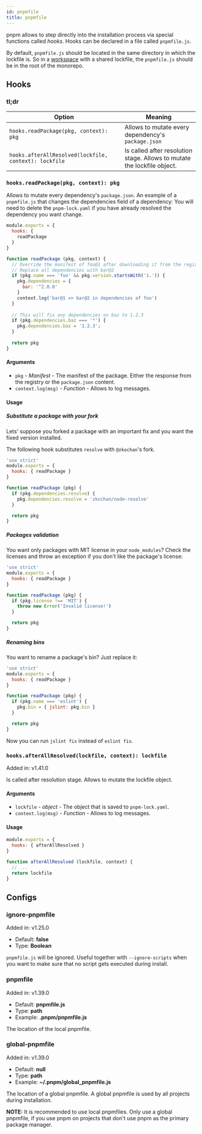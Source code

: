 ```yaml
---
id: pnpmfile
title: pnpmfile
---
```


pnpm allows to step directly into the installation process via special functions called *hooks*.
Hooks can be declared in a file called `pnpmfile.js`.

By default, `pnpmfile.js` should be located in the same directory in which the lockfile is.
So in a [workspace](workspaces) with a shared lockfile, the `pnpmfile.js` should be in the root
of the monorepo.

## Hooks

### tl;dr

|Option|Meaning|
|--|--|
|`hooks.readPackage(pkg, context): pkg` | Allows to mutate every dependency's `package.json` |
|`hooks.afterAllResolved(lockfile, context): lockfile` | Is called after resolution stage. Allows to mutate the lockfile object. |

### `hooks.readPackage(pkg, context): pkg`

Allows to mutate every dependency's `package.json`.
An example of a `pnpmfile.js` that changes the dependencies field of a dependency:
You will need to delete the `pnpm-lock.yaml` if you have already resolved the dependency you want change.

```js
module.exports = {
  hooks: {
    readPackage
  }
}

function readPackage (pkg, context) {
  // Override the manifest of foo@1 after downloading it from the registry
  // Replace all dependencies with bar@2
  if (pkg.name === 'foo' && pkg.version.startsWith('1.')) {
    pkg.dependencies = {
      bar: '^2.0.0'
    }
    context.log('bar@1 => bar@2 in dependencies of foo')
  }
  
  // This will fix any dependencies on baz to 1.2.3
  if (pkg.dependencies.baz === '*') {
    pkg.dependencies.baz = '1.2.3';
  }
  
  return pkg
}
```

#### Arguments

* `pkg` - _Manifest_ - The manifest of the package. Either the response from the registry or the `package.json` content.
* `context.log(msg)` - _Function_ - Allows to log messages.

#### Usage

##### Substitute a package with your fork

Lets' suppose you forked a package with an important fix and you want the fixed
version installed.

The following hook substitutes `resolve` with `@zkochan`'s fork.

```js
'use strict'
module.exports = {
  hooks: { readPackage }
}

function readPackage (pkg) {
  if (pkg.dependencies.resolve) {
    pkg.dependencies.resolve = 'zkochan/node-resolve'
  }

  return pkg
}
```

##### Packages validation

You want only packages with MIT license in your `node_modules`? Check the licenses
and throw an exception if you don't like the package's license:

```js
'use strict'
module.exports = {
  hooks: { readPackage }
}

function readPackage (pkg) {
  if (pkg.license !== 'MIT') {
    throw new Error('Invalid license!')
  }

  return pkg
}
```

##### Renaming bins

You want to rename a package's bin? Just replace it:

```js
'use strict'
module.exports = {
  hooks: { readPackage }
}

function readPackage (pkg) {
  if (pkg.name === 'eslint') {
    pkg.bin = { jslint: pkg.bin }
  }

  return pkg
}
```

Now you can run `jslint fix` instead of `eslint fix`.

### `hooks.afterAllResolved(lockfile, context): lockfile`

Added in: v1.41.0

Is called after resolution stage. Allows to mutate the lockfile object.

#### Arguments

* `lockfile` - _object_ - The object that is saved to `pnpm-lock.yaml`.
* `context.log(msg)` - _Function_ - Allows to log messages.

#### Usage

```js
module.exports = {
  hooks: { afterAllResolved }
}

function afterAllResolved (lockfile, context) {
  // ...
  return lockfile
}
```

## Configs

### ignore-pnpmfile

Added in: v1.25.0

* Default: **false**
* Type: **Boolean**

`pnpmfile.js` will be ignored. Useful together with `--ignore-scripts` when you want to make sure that
no script gets executed during install.

### pnpmfile

Added in: v1.39.0

* Default: **pnpmfile.js**
* Type: **path**
* Example: **.pnpm/pnpmfile.js**

The location of the local pnpmfile.

### global-pnpmfile

Added in: v1.39.0

* Default: **null**
* Type: **path**
* Example: **~/.pnpm/global_pnpmfile.js**

The location of a global pnpmfile. A global pnpmfile is used by all projects during installation.

**NOTE:** It is recommended to use local pnpmfiles. Only use a global pnpmfile, if you use pnpm on projects
that don't use pnpm as the primary package manager.

